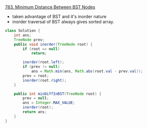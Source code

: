 [783. Minimum Distance Between BST Nodes](https://leetcode.com/problems/minimum-distance-between-bst-nodes/)


- taken advantage of BST and it's inorder nature
- inorder traversal of BST always gives sorted array.


```java
class Solution {
    int ans;
    TreeNode prev;
    public void inorder(TreeNode root) {
        if (root == null)
            return;

        inorder(root.left);
        if (prev != null)
            ans = Math.min(ans, Math.abs(root.val - prev.val));
        prev = root;
        inorder(root.right);
    }

    public int minDiffInBST(TreeNode root) {
        prev = null;
        ans = Integer.MAX_VALUE;
        inorder(root);
        return ans;
    }
}
```
